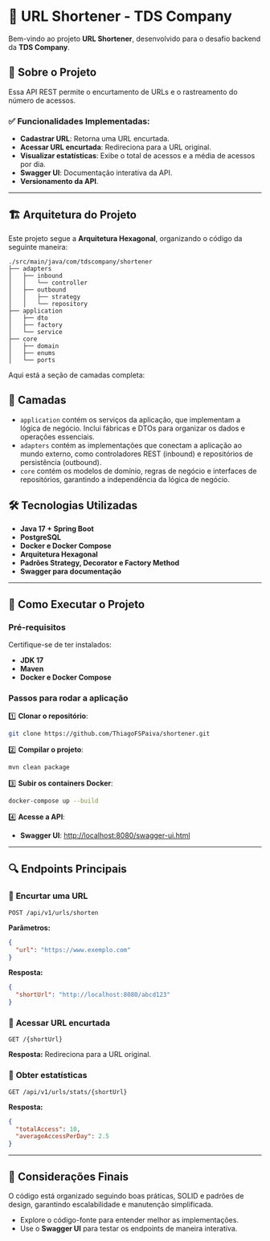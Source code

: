 # 📌 URL Shortener - TDS Company

Bem-vindo ao projeto **URL Shortener**, desenvolvido para o desafio backend da **TDS Company**. 

## 📜 Sobre o Projeto
Essa API REST permite o encurtamento de URLs e o rastreamento do número de acessos.

### ✅ Funcionalidades Implementadas:
- **Cadastrar URL**: Retorna uma URL encurtada.
- **Acessar URL encurtada**: Redireciona para a URL original.
- **Visualizar estatísticas**: Exibe o total de acessos e a média de acessos por dia.
- **Swagger UI**: Documentação interativa da API.
- **Versionamento da API**.

---

## 🏗 Arquitetura do Projeto
Este projeto segue a **Arquitetura Hexagonal**, organizando o código da seguinte maneira:

```text
./src/main/java/com/tdscompany/shortener
├── adapters
│   ├── inbound
│   │   └── controller
│   ├── outbound
│   │   ├── strategy
│   │   └── repository
├── application
│   ├── dto
│   ├── factory
│   └── service
├── core
│   ├── domain
│   ├── enums
│   └── ports
```

Aqui está a seção de camadas completa:  

## 📌 Camadas  

- `application` contém os serviços da aplicação, que implementam a lógica de negócio. Inclui fábricas e DTOs para organizar os dados e operações essenciais.  
- `adapters` contém as implementações que conectam a aplicação ao mundo externo, como controladores REST (inbound) e repositórios de persistência (outbound).  
- `core` contém os modelos de domínio, regras de negócio e interfaces de repositórios, garantindo a independência da lógica de negócio.  

## 🛠 Tecnologias Utilizadas
- **Java 17 + Spring Boot**
- **PostgreSQL**
- **Docker e Docker Compose**
- **Arquitetura Hexagonal**
- **Padrões Strategy, Decorator e Factory Method**
- **Swagger para documentação**

---

## 🚀 Como Executar o Projeto

### **Pré-requisitos**
Certifique-se de ter instalados:
- **JDK 17**
- **Maven**
- **Docker e Docker Compose**

### **Passos para rodar a aplicação**

1️⃣ **Clonar o repositório**:
```bash
git clone https://github.com/ThiagoFSPaiva/shortener.git
```

2️⃣ **Compilar o projeto**:
```bash
mvn clean package
```

3️⃣ **Subir os containers Docker**:
```bash
docker-compose up --build
```

4️⃣ **Acesse a API**:
- **Swagger UI**: [http://localhost:8080/swagger-ui.html](http://localhost:8080/swagger-ui.html)

---

## 🔍 Endpoints Principais

### 🔹 **Encurtar uma URL**
```http
POST /api/v1/urls/shorten
```
**Parâmetros:**
```json
{
  "url": "https://www.exemplo.com"
}
```
**Resposta:**
```json
{
  "shortUrl": "http://localhost:8080/abcd123"
}
```

### 🔹 **Acessar URL encurtada**
```http
GET /{shortUrl}
```
**Resposta:** Redireciona para a URL original.

### 🔹 **Obter estatísticas**
```http
GET /api/v1/urls/stats/{shortUrl}
```
**Resposta:**
```json
{
  "totalAccess": 10,
  "averageAccessPerDay": 2.5
}
```

---

## 📌 Considerações Finais

O código está organizado seguindo boas práticas, SOLID e padrões de design, garantindo escalabilidade e manutenção simplificada. 

- Explore o código-fonte para entender melhor as implementações.
- Use o **Swagger UI** para testar os endpoints de maneira interativa.


